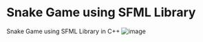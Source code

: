 # Snake Game using SFML Library
 Snake Game using SFML Library in C++
![image]([resim_urlsi](https://github.com/mustafadinc/Snake-Game-using-SFML-Library/blob/main/snake2.png?raw=true)https://github.com/mustafadinc/Snake-Game-using-SFML-Library/blob/main/snake2.png?raw=true)
